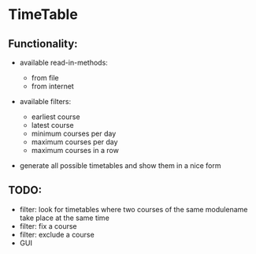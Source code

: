 # TimeTable

## Functionality:

* available read-in-methods:
  * from file
  * from internet

* available filters:
  * earliest course
  * latest course
  * minimum courses per day
  * maximum courses per day
  * maximum courses in a row

* generate all possible timetables and show them in a nice form 

## TODO:
- filter: look for timetables where two courses of the same modulename take place at the same time
- filter: fix a course
- filter: exclude a course
- GUI
